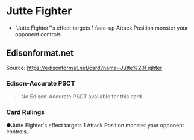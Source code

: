 # Jutte Fighter

*   "Jutte Fighter"'s effect targets 1 face-up Attack Position monster your opponent controls.

## Edisonformat.net

Source: https://edisonformat.net/card?name=Jutte%20Fighter

### Edison-Accurate PSCT

> No Edison-Accurate PSCT available for this card.

### Card Rulings

●Jutte Fighter's effect targets 1 Attack Position monster your opponent controls.
            